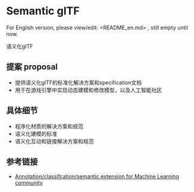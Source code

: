 # Semantic glTF

For English version, please view/edit: <README_en.md> , still empty until now.

语义化glTF

## 提案 proposal
- 提供语义化glTF的标准化解决方案和specification文档
- 用于在游戏引擎中实现动态建模和修改模型，以及人工智能社区

## 具体细节
- 程序化材质的解决方案和规范
- 语义化建模的标准
- 语义化互动和链接解决方案和规范

## 参考链接
- [Annotation/classifcation/semantic extension for Machine Learning community](https://github.com/KhronosGroup/glTF/issues/1121)
